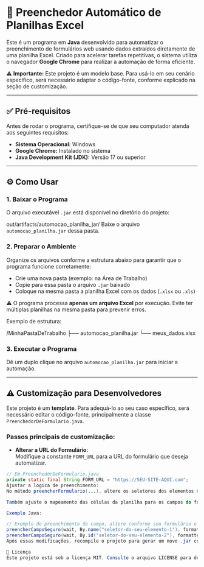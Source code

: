 # 🚀 Preenchedor Automático de Planilhas Excel

Este é um programa em **Java** desenvolvido para automatizar o preenchimento de formulários web usando dados extraídos diretamente de uma planilha Excel. Criado para acelerar tarefas repetitivas, o sistema utiliza o navegador **Google Chrome** para realizar a automação de forma eficiente.

⚠️ **Importante:** Este projeto é um modelo base. Para usá-lo em seu cenário específico, será necessário adaptar o código-fonte, conforme explicado na seção de customização.

---

## ✅ Pré-requisitos

Antes de rodar o programa, certifique-se de que seu computador atenda aos seguintes requisitos:

- **Sistema Operacional:** Windows  
- **Google Chrome:** Instalado no sistema  
- **Java Development Kit (JDK):** Versão 17 ou superior

---

## ⚙️ Como Usar

### 1. Baixar o Programa

O arquivo executável `.jar` está disponível no diretório do projeto:

out/artifacts/automocao_planilha_jar/
Baixe o arquivo `automocao_planilha.jar` dessa pasta.

### 2. Preparar o Ambiente

Organize os arquivos conforme a estrutura abaixo para garantir que o programa funcione corretamente:

- Crie uma nova pasta (exemplo: na Área de Trabalho)  
- Copie para essa pasta o arquivo `.jar` baixado  
- Coloque na mesma pasta a planilha Excel com os dados (`.xlsx` ou `.xls`)  

⚠️ O programa processa **apenas um arquivo Excel** por execução. Evite ter múltiplas planilhas na mesma pasta para prevenir erros.

Exemplo de estrutura:

/MinhaPastaDeTrabalho
├── automocao_planilha.jar
└── meus_dados.xlsx

### 3. Executar o Programa

Dê um duplo clique no arquivo `automocao_planilha.jar` para iniciar a automação.

---

## ⚠️ Customização para Desenvolvedores

Este projeto é um **template**. Para adequá-lo ao seu caso específico, será necessário editar o código-fonte, principalmente a classe `PreenchedorDeFormulario.java`.

### Passos principais de customização:

- **Alterar a URL do Formulário:**  
  Modifique a constante `FORM_URL` para a URL do formulário que deseja automatizar.

```java
// Em PreenchedorDeFormulario.java
private static final String FORM_URL = "https://SEU-SITE-AQUI.com";
Ajustar a lógica de preenchimento:
No método preencherFormulario(...), altere os seletores dos elementos HTML para os que correspondem ao seu formulário (usando By.id, By.name, By.xpath, etc.).

Também ajuste o mapeamento das células da planilha para os campos do formulário, garantindo que os dados sejam inseridos corretamente.

Exemplo Java:

// Exemplo de preenchimento de campo, altere conforme seu formulário e planilha
preencherCampoSeguro(wait, By.name("seletor-do-seu-elemento-1"), formatter.formatCellValue(row.getCell(1)));
preencherCampoSeguro(wait, By.id("seletor-do-seu-elemento-2"), formatter.formatCellValue(row.getCell(2)));
Após essas modificações, recompile o projeto para gerar um novo .jar com suas adaptações.

📄 Licença
Este projeto está sob a licença MIT. Consulte o arquivo LICENSE para detalhes completos.

